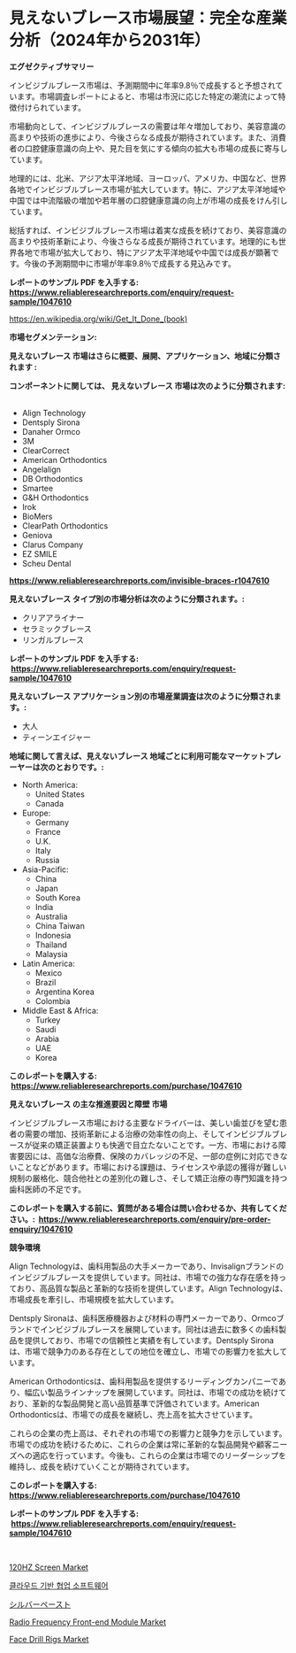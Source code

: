 <p><h1>見えないブレース市場展望：完全な産業分析（2024年から2031年）</h1></p><p><strong>エグゼクティブサマリー</strong></p>
<p><p>インビジブルブレース市場は、予測期間中に年率9.8％で成長すると予想されています。市場調査レポートによると、市場は市況に応じた特定の潮流によって特徴付けられています。</p><p>市場動向として、インビジブルブレースの需要は年々増加しており、美容意識の高まりや技術の進歩により、今後さらなる成長が期待されています。また、消費者の口腔健康意識の向上や、見た目を気にする傾向の拡大も市場の成長に寄与しています。</p><p>地理的には、北米、アジア太平洋地域、ヨーロッパ、アメリカ、中国など、世界各地でインビジブルブレース市場が拡大しています。特に、アジア太平洋地域や中国では中流階級の増加や若年層の口腔健康意識の向上が市場の成長をけん引しています。</p><p>総括すれば、インビジブルブレース市場は着実な成長を続けており、美容意識の高まりや技術革新により、今後さらなる成長が期待されています。地理的にも世界各地で市場が拡大しており、特にアジア太平洋地域や中国では成長が顕著です。今後の予測期間中に市場が年率9.8％で成長する見込みです。</p></p>
<p><strong>レポートのサンプル PDF を入手する: <a href="https://www.reliableresearchreports.com/enquiry/request-sample/1047610">https://www.reliableresearchreports.com/enquiry/request-sample/1047610</a></strong></p>
<p><a href="https://en.wikipedia.org/wiki/Get_It_Done_(book)">https://en.wikipedia.org/wiki/Get_It_Done_(book)</a></p>
<p><strong>市場セグメンテーション:</strong></p>
<p><strong> 見えないブレース 市場はさらに概要、展開、アプリケーション、地域に分類されます :</strong></p>
<p><strong>コンポーネントに関しては、 見えないブレース 市場は次のように分類されます: &nbsp;</strong></p>
<p><ul><li>Align Technology</li><li>Dentsply Sirona</li><li>Danaher Ormco</li><li>3M</li><li>ClearCorrect</li><li>American Orthodontics</li><li>Angelalign</li><li>DB Orthodontics</li><li>Smartee</li><li>G&H Orthodontics</li><li>Irok</li><li>BioMers</li><li>ClearPath Orthodontics</li><li>Geniova</li><li>Clarus Company</li><li>EZ SMILE</li><li>Scheu Dental</li></ul></p>
<p><strong><a href="https://www.reliableresearchreports.com/invisible-braces-r1047610">https://www.reliableresearchreports.com/invisible-braces-r1047610</a></strong></p>
<p><strong> 見えないブレース タイプ別の市場分析は次のように分類されます。:</strong></p>
<p><ul><li>クリアアライナー</li><li>セラミックブレース</li><li>リンガルブレース</li></ul></p>
<p><strong>レポートのサンプル PDF を入手する: &nbsp;<a href="https://www.reliableresearchreports.com/enquiry/request-sample/1047610">https://www.reliableresearchreports.com/enquiry/request-sample/1047610</a></strong></p>
<p><strong> 見えないブレース アプリケーション別の市場産業調査は次のように分類されます。:</strong></p>
<p><ul><li>大人</li><li>ティーンエイジャー</li></ul></p>
<p><strong>地域に関して言えば、見えないブレース 地域ごとに利用可能なマーケットプレーヤーは次のとおりです。:</strong></p>
<p><ul>
    <li>
        North America:
        <ul>
            <li>United States</li>
            <li>Canada</li>
        </ul>
    </li>
    <li>
        Europe:
        <ul>
            <li>Germany</li>
            <li>France</li>
            <li>U.K.</li>
            <li>Italy</li>
            <li>Russia</li>
        </ul>
    </li>
    <li>
        Asia-Pacific:
        <ul>
            <li>China</li>
            <li>Japan</li>
            <li>South Korea</li>
            <li>India</li>
            <li>Australia</li>
            <li>China Taiwan</li>
            <li>Indonesia</li>
            <li>Thailand</li>
            <li>Malaysia</li>
        </ul>
    </li>
    <li>
        Latin America:
        <ul>
            <li>Mexico</li>
            <li>Brazil</li>
            <li>Argentina Korea</li>
            <li>Colombia</li>
        </ul>
    </li>
    <li>
        Middle East & Africa:
        <ul>
            <li>Turkey</li>
            <li>Saudi</li>
            <li>Arabia</li>
            <li>UAE</li>
            <li>Korea</li>
        </ul>
    </li>
    </ul></p>
<p><strong>このレポートを購入する: &nbsp;<a href="https://www.reliableresearchreports.com/purchase/1047610">https://www.reliableresearchreports.com/purchase/1047610</a></strong></p>
<p><strong>見えないブレース の主な推進要因と障壁 市場</strong></p>
<p><p>インビジブルブレース市場における主要なドライバーは、美しい歯並びを望む患者の需要の増加、技術革新による治療の効率性の向上、そしてインビジブルブレースが従来の矯正装置よりも快適で目立たないことです。一方、市場における障害要因には、高価な治療費、保険のカバレッジの不足、一部の症例に対応できないことなどがあります。市場における課題は、ライセンスや承認の獲得が難しい規制の厳格化、競合他社との差別化の難しさ、そして矯正治療の専門知識を持つ歯科医師の不足です。</p></p>
<p><strong>このレポートを購入する前に、質問がある場合は問い合わせるか、共有してください。:&nbsp; <a href="https://www.reliableresearchreports.com/enquiry/pre-order-enquiry/1047610">https://www.reliableresearchreports.com/enquiry/pre-order-enquiry/1047610</a></strong></p>
<p><strong>競争環境</strong></p>
<p><p>Align Technologyは、歯科用製品の大手メーカーであり、Invisalignブランドのインビジブルブレースを提供しています。同社は、市場での強力な存在感を持っており、高品質な製品と革新的な技術を提供しています。Align Technologyは、市場成長を牽引し、市場規模を拡大しています。</p><p>Dentsply Sironaは、歯科医療機器および材料の専門メーカーであり、Ormcoブランドでインビジブルブレースを展開しています。同社は過去に数多くの歯科製品を提供しており、市場での信頼性と実績を有しています。Dentsply Sironaは、市場で競争力のある存在としての地位を確立し、市場での影響力を拡大しています。</p><p>American Orthodonticsは、歯科用製品を提供するリーディングカンパニーであり、幅広い製品ラインナップを展開しています。同社は、市場での成功を続けており、革新的な製品開発と高い品質基準で評価されています。American Orthodonticsは、市場での成長を継続し、売上高を拡大させています。</p><p>これらの企業の売上高は、それぞれの市場での影響力と競争力を示しています。市場での成功を続けるために、これらの企業は常に革新的な製品開発や顧客ニーズへの適応を行っています。今後も、これらの企業は市場でのリーダーシップを維持し、成長を続けていくことが期待されています。</p></p>
<p><strong>このレポートを購入する: &nbsp; <a href="https://www.reliableresearchreports.com/purchase/1047610">https://www.reliableresearchreports.com/purchase/1047610</a></strong></p>
<p><strong>レポートのサンプル PDF を入手する: &nbsp;<a href="https://www.reliableresearchreports.com/enquiry/request-sample/1047610">https://www.reliableresearchreports.com/enquiry/request-sample/1047610</a></strong><strong></strong></p>
<p>&nbsp;</p>
<p><p><a href="https://medium.com/@stephaniewynterk14/120hz-screen-market-global-market-insights-and-sales-trends-2024-to-2031-0e8aeaae43c5">120HZ Screen Market</a></p><p><a href="https://medium.com/@kelvinfeenrey98677/%EA%B5%AC%EB%A6%84-%EA%B8%B0%EB%B0%98-%ED%98%91%EC%97%85-%EC%86%8C%ED%94%84%ED%8A%B8%EC%9B%A8%EC%96%B4-%EC%8B%9C%EC%9E%A5%EC%9D%98-%EC%8B%A0%ED%9D%A5-%ED%8A%B8%EB%A0%8C%EB%93%9C-%EB%B0%8F-2024%EB%85%84%EB%B6%80%ED%84%B0-2031%EB%85%84%EA%B9%8C%EC%A7%80-%EB%AF%B8%EB%9E%98-%EC%A0%84%EB%A7%9D-97e0ceddc9a9">클라우드 기반 협업 소프트웨어</a></p><p><a href="https://github.com/lababdou/Market-Research-Report-List-5/blob/main/833313329180.md">シルバーペースト</a></p><p><a href="https://issuu.com/reportprime-2/docs/radio-frequency-front-end-module-ma_f260afd593b73f">Radio Frequency Front-end Module Market</a></p><p><a href="https://www.linkedin.com/pulse/face-drill-rigs-market-growth-outlook-from-2024-2031-projecting-xjpne">Face Drill Rigs Market</a></p></p>